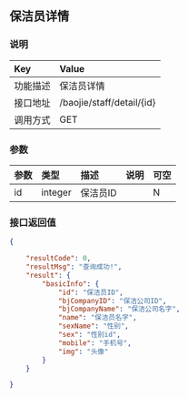 ## 保洁员详情

### 说明

| Key      | Value                       |
|:---------|:----------------------------|
| 功能描述 | 保洁员详情          |
| 接口地址 | /baojie/staff/detail/{id} |
| 调用方式 | GET                        |

### 参数

| 参数 | 类型    | 描述 | 说明            | 可空 |
|:-----|:--------|:-----|:----------------|:-----|
| id | integer | 保洁员ID |  | N    |


### 接口返回值

```json
{

    "resultCode": 0,
    "resultMsg": "查询成功!",
    "result": {
        "basicInfo": {
            "id": "保洁员ID",
            "bjCompanyID": "保洁公司ID",
            "bjCompanyName": "保洁公司名字",
            "name": "保洁员名字",
            "sexName": "性别",
            "sex": "性别id",
            "mobile": "手机号",
            "img": "头像"
        }
    }

}
```
